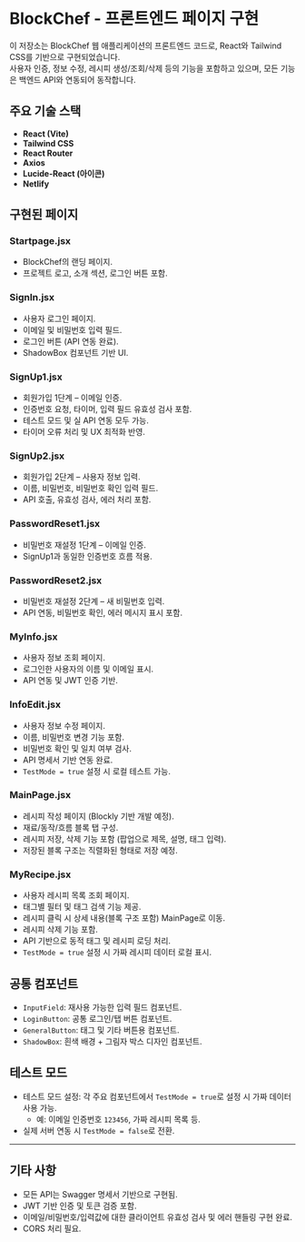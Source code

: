 # BlockChef - 프론트엔드 페이지 구현

이 저장소는 BlockChef 웹 애플리케이션의 프론트엔드 코드로, React와 Tailwind CSS를 기반으로 구현되었습니다.  
사용자 인증, 정보 수정, 레시피 생성/조회/삭제 등의 기능을 포함하고 있으며, 모든 기능은 백엔드 API와 연동되어 동작합니다.

## 주요 기술 스택

- **React (Vite)**
- **Tailwind CSS**
- **React Router**
- **Axios**
- **Lucide-React (아이콘)**
- **Netlify**

## 구현된 페이지

### Startpage.jsx
- BlockChef의 랜딩 페이지.
- 프로젝트 로고, 소개 섹션, 로그인 버튼 포함.

### SignIn.jsx
- 사용자 로그인 페이지.
- 이메일 및 비밀번호 입력 필드.
- 로그인 버튼 (API 연동 완료).
- ShadowBox 컴포넌트 기반 UI.

### SignUp1.jsx
- 회원가입 1단계 – 이메일 인증.
- 인증번호 요청, 타이머, 입력 필드 유효성 검사 포함.
- 테스트 모드 및 실 API 연동 모두 가능.
- 타이머 오류 처리 및 UX 최적화 반영.

### SignUp2.jsx
- 회원가입 2단계 – 사용자 정보 입력.
- 이름, 비밀번호, 비밀번호 확인 입력 필드.
- API 호출, 유효성 검사, 에러 처리 포함.

### PasswordReset1.jsx
- 비밀번호 재설정 1단계 – 이메일 인증.
- SignUp1과 동일한 인증번호 흐름 적용.

### PasswordReset2.jsx
- 비밀번호 재설정 2단계 – 새 비밀번호 입력.
- API 연동, 비밀번호 확인, 에러 메시지 표시 포함.

### MyInfo.jsx
- 사용자 정보 조회 페이지.
- 로그인한 사용자의 이름 및 이메일 표시.
- API 연동 및 JWT 인증 기반.

### InfoEdit.jsx
- 사용자 정보 수정 페이지.
- 이름, 비밀번호 변경 기능 포함.
- 비밀번호 확인 및 일치 여부 검사.
- API 명세서 기반 연동 완료.
- `TestMode = true` 설정 시 로컬 테스트 가능.

### MainPage.jsx
- 레시피 작성 페이지 (Blockly 기반 개발 예정).
- 재료/동작/흐름 블록 탭 구성.
- 레시피 저장, 삭제 기능 포함 (팝업으로 제목, 설명, 태그 입력).
- 저장된 블록 구조는 직렬화된 형태로 저장 예정.

### MyRecipe.jsx
- 사용자 레시피 목록 조회 페이지.
- 태그별 필터 및 태그 검색 기능 제공.
- 레시피 클릭 시 상세 내용(블록 구조 포함) MainPage로 이동.
- 레시피 삭제 기능 포함.
- API 기반으로 동적 태그 및 레시피 로딩 처리.
- `TestMode = true` 설정 시 가짜 레시피 데이터 로컬 표시.

## 공통 컴포넌트

- `InputField`: 재사용 가능한 입력 필드 컴포넌트.
- `LoginButton`: 공통 로그인/탭 버튼 컴포넌트.
- `GeneralButton`: 태그 및 기타 버튼용 컴포넌트.
- `ShadowBox`: 흰색 배경 + 그림자 박스 디자인 컴포넌트.

## 테스트 모드
- 테스트 모드 설정: 각 주요 컴포넌트에서 `TestMode = true`로 설정 시 가짜 데이터 사용 가능.
  - 예: 이메일 인증번호 `123456`, 가짜 레시피 목록 등.
- 실제 서버 연동 시 `TestMode = false`로 전환.

---

## 기타 사항

- 모든 API는 Swagger 명세서 기반으로 구현됨.
- JWT 기반 인증 및 토큰 검증 포함.
- 이메일/비밀번호/입력값에 대한 클라이언트 유효성 검사 및 에러 핸들링 구현 완료.
- CORS 처리 필요.



